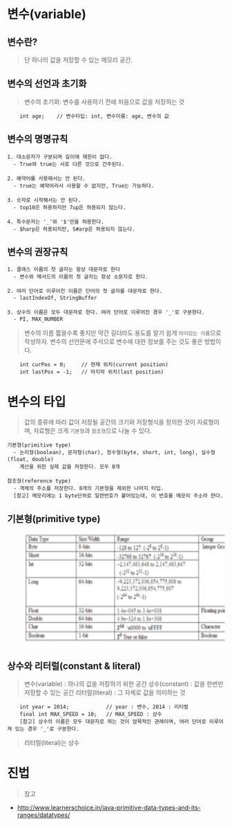 # 변수(variable)

## 변수란?
> 단 하나의 값을 저장할 수 있는 메모리 공간.

## 변수의 선언과 초기화
> 변수의 초기화: 변수를 사용하기 전에 처음으로 값을 저장하는 것
```
    int age;    // 변수타입: int, 변수이름: age, 변수의 값
```

## 변수의 명명규칙
```
1. 대소문자가 구분되며 길이에 제한이 없다.
  - True와 true는 서로 다른 것으로 간주된다.
  
2. 예약어를 사용해서는 안 된다.
  - true는 예약어라서 사용할 수 없지만, True는 가능하다.

3. 숫자로 시작해서는 안 된다.
  - top10은 허용하지만 7up은 허용되지 않는다.
  
4. 특수문자는 '_'와 '$'만을 허용한다.
  - $harp은 허용되지만, S#arp은 허용되지 않는다.
```
  
## 변수의 권장규칙
```
1. 클래스 이름의 첫 글자는 항상 대문자로 한다
  - 변수와 메서드의 이름의 첫 글자는 항상 소문자로 한다.
  
2. 여러 단어로 이루어진 이름은 단어의 첫 글자를 대문자로 한다.
  - lastIndexOf, StringBuffer
  
3. 상수의 이름은 모두 대문자로 한다. 여러 단어로 이루어진 경우 '_'로 구분한다.
  - PI, MAX_NUMBER
```

>변수의 이름 짧을수록 좋지만 약간 길더라도 용도를 알기 쉽게 `의미있는 이름`으로 작성하자.
변수의 선언문에 주석으로 변수에 대한 정보를 주는 것도 좋은 방법이다.
```
    int curPos = 0;     // 현재 위치(current position)
    int lastPos = -1;   // 마지막 위치(last position)
```

# 변수의 타입
> 값의 종류에 따라 값이 저장될 공간의 크기와 저장형식을 정의한 것이 자료형이며, 자료형은 크게 `기본형`과 `참조형`으로 나눌 수 있다.
```
기본형(primitive type)
  - 논리형(boolean), 문자형(char), 정수형(byte, short, int, long), 실수형(float, double)
    계산을 위한 실제 값을 저장한다. 모두 8개

참조형(reference type)
  - 객체의 주소를 저장한다. 8개의 기본형을 제외한 나머지 타입.
  [참고] 메모리에는 1 byte단위로 일련번호가 붙어있는데, 이 번호를 메모리 주소라 한다.
```

## 기본형(primitive type)
<pre>
    <img src="../img/primitive_type.png" width="600" height="260" />
</pre>

## 상수와 리터럴(constant & literal)
> 변수(variable) : 하나의 값을 저장하기 위한 공간
  상수(constant) : 값을 한번만 저장할 수 있는 공간
  리터럴(literal) : 그 자체로 값을 의미하는 것
```
    int year = 2014;            // year : 변수, 2014 : 리터럴
    final int MAX_SPEED = 10;   // MAX_SPEED : 상수
    [참고] 상수의 이름은 모두 대문자로 하는 것이 암묵적인 관례이며, 여러 단어로 이루어져 있는 경우 '_'로 구분한다.
```

> 리터럴(literal)는 상수

# 진법



> 참고

* http://www.learnerschoice.in/java-primitive-data-types-and-its-ranges/datatypes/